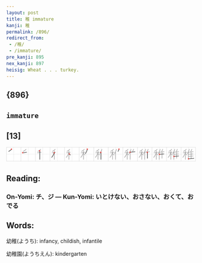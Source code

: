 ```yaml
---
layout: post
title: 稚 immature
kanji: 稚
permalink: /896/
redirect_from:
 - /稚/
 - /immature/
pre_kanji: 895
nex_kanji: 897
heisig: Wheat . . . turkey.
---
```


## {896}

## `immature`

## [13]

<div class="stroke"><img src="../images/E7A89A.png" /></div>

## Reading:

### On-Yomi: チ、ジ &mdash; Kun-Yomi: いとけない、おさない、おくて、おでる

## Words:

幼稚(ようち): infancy, childish, infantile

幼稚園(ようちえん): kindergarten
